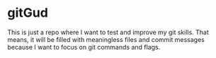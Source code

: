 # gitGud
This is just a repo where I want to test and improve my git skills. That means, it will be filled with meaningless files and commit messages because I want to focus on git commands and flags.

